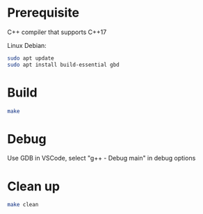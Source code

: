 # Prerequisite

C++ compiler that supports C++17

Linux Debian:
```bash
sudo apt update
sudo apt install build-essential gbd
```

# Build

```bash
make
```

# Debug

Use GDB in VSCode, select "g++ - Debug main" in debug options

# Clean up

```bash
make clean
```

